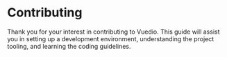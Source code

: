 # Contributing

Thank you for your interest in contributing to Vuedio. This guide will assist
you in setting up a development environment, understanding the project tooling,
and learning the coding guidelines.
